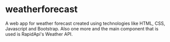 # weatherforecast
A web app for weather forecast created using technologies like HTML, CSS, Javascript and Bootstrap. Also one more and the main component that is used is RapidApi's Weather API.
